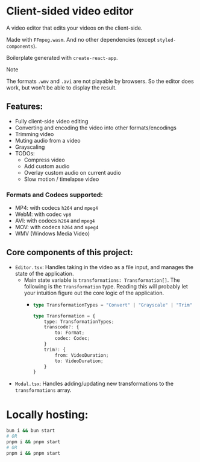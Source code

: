 # Client-sided video editor

A video editor that edits your videos on the client-side.

Made with `FFmpeg.wasm`. And no other dependencies (except `styled-components`).

Boilerplate generated with `create-react-app`.

> [!NOTE]
> The formats `.wmv` and `.avi` are not playable by browsers. So the editor does work, but won't be able to display the result.

## Features:

- Fully client-side video editing
- Converting and encoding the video into other formats/encodings
- Trimming video
- Muting audio from a video
- Grayscaling
- TODOs:
  - Compress video
  - Add custom audio
  - Overlay custom audio on current audio
  - Slow motion / timelapse video

### Formats and Codecs supported:

- MP4: with codecs `h264` and `mpeg4`
- WebM: with codec `vp8`
- AVI: with codecs `h264` and `mpeg4`
- MOV: with codecs `h264` and `mpeg4`
- WMV (Windows Media Video)

## Core components of this project:
 
- `Editor.tsx`: Handles taking in the video as a file input, and manages the state of the application.
  - Main state variable is `transformations: Transformation[]`. The following is the `Transformation` type. Reading this will probably let your intuition figure out the core logic of the application.
    - ```typescript
      type TransformationTypes = "Convert" | "Grayscale" | "Trim" | "Mute";
    
      type Transformation = {
          type: TransformationTypes;
          transcode?: {
              to: Format;
              codec: Codec;
          }
          trim?: {
              from: VideoDuration;
              to: VideoDuration;
          }
      }
      ```
- `Modal.tsx`: Handles adding/updating new transformations to the `transformations` array.

# Locally hosting:

```sh
bun i && bun start
# OR
pnpm i && pnpm start
# OR
pnpm i && pnpm start
```
